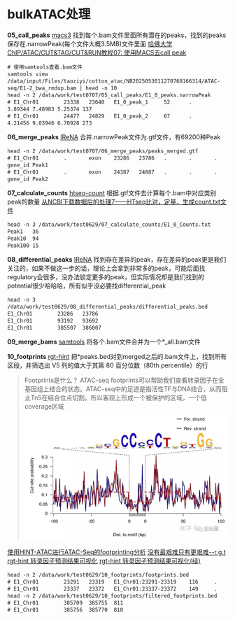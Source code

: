 # bulkATAC处理

**05_call_peaks** [macs3]() 找到每个.bam文件里面所有潜在的peaks，找到的peaks保存在.narrowPeak(每个文件大概3.5MB)文件里面
[哈佛大学ChIP/ATAC/CUT&TAG/CUT&RUN教程07: 使用MACS去call peak](https://mp.weixin.qq.com/s/ZxzMC2Hu3wZisHAJ6M3PSQ)
```shell
# 使用samtools查看.bam文件
samtools view /data/input/Files/taoziyi/cotton_atac/NB2025053011270768166314/ATAC-seq/E1-2_bwa_rmdup.bam | head -n 10
head -n 2 /data/work/test0707/05_call_peaks/E1_0_peaks.narrowPeak
# E1_Chr01        23338   23640   E1_0_peak_1     52      .       3.89344 7.48983 5.25374 137
# E1_Chr01        24477   24829   E1_0_peak_2     67      .       4.21456 9.03946 6.70928 273
```
**06_merge_peaks** [IReNA]() 合并.narrowPeak文件为.gtf文件，有69200种Peak
```shell
head -n 2 /data/work/test0707/06_merge_peaks/peaks_merged.gtf
# E1_Chr01        .       exon    23286   23786   .       .       .       gene_id Peak1
# E1_Chr01        .       exon    24387   24887   .       .       .       gene_id Peak2
```

**07_calculate_counts** [htseq-count]() 根据.gtf文件去计算每个.bam中对应类别peak的数量
[从NCBI下载数据后的处理7——HTseq比对，定量，生成count.txt文件](https://mp.weixin.qq.com/s/F1hiYj5X1hStuWEpQdlj7A)
```shell
head -n 3 /data/work/test0629/07_calculate_counts/E1_0_Counts.txt
Peak1   36
Peak10  94
Peak100 15
```

**08_differential_peaks** [IReNA]() 找到存在差异的peak，存在差异的peak更是我们关注的，如果不做这一步的话，理论上会拿到非常多的peak，可能后面找regulatory会很多，没办法锁定更多的peak，但实际情况却是我们找到的potential很少哈哈哈，所有似乎没必要找differential_peak
```shell
head -n 3 /data/work/test0629/08_differential_peaks/differential_peaks.bed
E1_Chr01        23286   23786
E1_Chr01        93192   93692
E1_Chr01        385507  386007
```

**09_merge_bams** [samtools]() 将各个.bam文件合并为一个*_all.bam文件

**10_footprints** [rgt-hint]() 把*peaks.bed对到merged之后的.bam文件上，找到所有区段，并筛选出 V5 列的值大于其第 80 百分位数（80th percentile）的行
> Footprints是什么？ ATAC-seq footprints可以帮助我们查看转录因子在全基因组上结合的状态。ATAC-seq中的足迹是指活性TF与DNA结合，从而阻止Tn5在结合位点切割。所以客观上形成一个被保护的区域，一个低coverage区域
> ![footprint](../png/footprint.png)

[使用HINT-ATAC进行ATAC-Seq的footprinting分析](https://www.jianshu.com/p/6aba8f1dea56)
[没有最艰难只有更艰难--r.g.t](https://mp.weixin.qq.com/s/pteMGGF1gwWx9bS1gru82w)
[rgt-hint 转录因子预测结果可视化](https://mp.weixin.qq.com/s/RRn1kmJCZoiy6erOOR6gAg)
[rgt-hint 转录因子预测结果可视化(续)](https://mp.weixin.qq.com/s/5ka15kregXe4XDpLyW-Z-w)
```shell
head -n 2 /data/work/test0629/10_footprints/footprints.bed
# E1_Chr01        23291   23319   E1_Chr01:23291-23319    116     .
# E1_Chr01        23337   23372   E1_Chr01:23337-23372    149     .
head -n 2 /data/work/test0629/10_footprints/filtered_footprints.bed
# E1_Chr01        385709  385755  811
# E1_Chr01        385756  385770  810
```